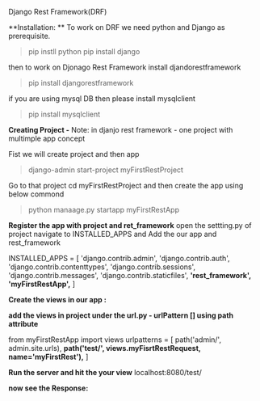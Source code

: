 Django Rest Framework(DRF)

**Installation: **
To work on DRF we need python and Django as prerequisite.
>pip instll python<Version>
>pip install django

then to work on Djonago Rest Framework install djandorestframework
>pip install djangorestframework

if you are using mysql DB then please install mysqlclient
>pip install mysqlclient

**Creating Project -** 
Note: in djanjo rest framework - one project with multimple app concept

Fist we will create project and then app
>django-admin start-project myFirstRestProject

Go to that project cd myFirstRestProject and then create the app using below commond
>python manaage.py startapp myFirstRestApp

**Register the app with project and ret_framework**
open the settting.py of project
navigate to INSTALLED_APPS
and Add the our app and rest_framework

INSTALLED_APPS = [
    'django.contrib.admin',
    'django.contrib.auth',
    'django.contrib.contenttypes',
    'django.contrib.sessions',
    'django.contrib.messages',
    'django.contrib.staticfiles',
    **'rest_framework',
    'myFirstRestApp',**
]

**Create the views in our app :**

**add the views in project under the url.py - urlPattern [] using path attribute**

from myFirstRestApp import views
urlpatterns = [
    path('admin/', admin.site.urls),
    **path('test/', views.myFisrtRestRequest, name='myFirstRest'),**
]

**Run the server and hit the your view**
localhost:8080/test/

**now see the Response:**



